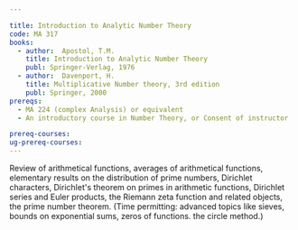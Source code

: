 ```yaml
---

title: Introduction to Analytic Number Theory
code: MA 317
books:
  - author:  Apostol, T.M.
    title: Introduction to Analytic Number Theory
    publ: Springer-Verlag, 1976
  - author:  Davenport, H.
    title: Multiplicative Number theory, 3rd edition
    publ: Springer, 2000
prereqs:
  - MA 224 (complex Analysis) or equivalent
  - An introductory course in Number Theory, or Consent of instructor

prereq-courses: 
ug-prereq-courses: 
---
```


Review of arithmetical functions, averages of arithmetical functions,
elementary results on the distribution of prime numbers, Dirichlet characters,
Dirichlet's theorem on primes in arithmetic functions, Dirichlet series and
Euler products, the Riemann zeta function and related objects, the prime number
theorem.
(Time permitting: advanced topics like sieves, bounds on exponential sums,
zeros of functions. the circle method.)
